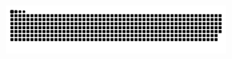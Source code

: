 <img src="https://raw.githubusercontent.com/DeliciousBoy/DeliciousBoy/output/snake.svg" alt="Snake animation" />

###

